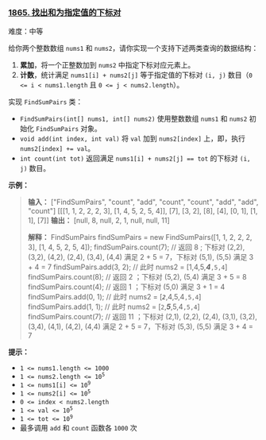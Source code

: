 ### [1865\. 找出和为指定值的下标对](https://leetcode.cn/problems/finding-pairs-with-a-certain-sum/)

难度：中等

给你两个整数数组 `nums1` 和 `nums2`，请你实现一个支持下述两类查询的数据结构：

1. **累加**，将一个正整数加到 `nums2` 中指定下标对应元素上。
2. **计数**，统计满足 `nums1[i] + nums2[j]` 等于指定值的下标对 `(i, j)` 数目（`0 <= i < nums1.length` 且 `0 <= j < nums2.length`）。

实现 `FindSumPairs` 类：

- `FindSumPairs(int[] nums1, int[] nums2)` 使用整数数组 `nums1` 和 `nums2` 初始化 `FindSumPairs` 对象。
- `void add(int index, int val)` 将 `val` 加到 `nums2[index]` 上，即，执行 `nums2[index] += val`。
- `int count(int tot)` 返回满足 `nums1[i] + nums2[j] == tot` 的下标对 `(i, j)` 数目。

**示例：**

> **输入：**
> ["FindSumPairs", "count", "add", "count", "count", "add", "add", "count"]
> \[[[1, 1, 2, 2, 2, 3], [1, 4, 5, 2, 5, 4]], [7], [3, 2], [8], [4], [0, 1], [1, 1], [7]]
> **输出：**
> [null, 8, null, 2, 1, null, null, 11]
>
> **解释：**
> FindSumPairs findSumPairs = new FindSumPairs([1, 1, 2, 2, 2, 3], [1, 4, 5, 2, 5, 4]);
> findSumPairs.count(7);  // 返回 8 ; 下标对 (2,2), (3,2), (4,2), (2,4), (3,4), (4,4) 满足 2 + 5 = 7，下标对 (5,1), (5,5) 满足 3 + 4 = 7
> findSumPairs.add(3, 2); // 此时 nums2 = [1,4,5,_**4**_`,5,4`]
> findSumPairs.count(8);  // 返回 2 ；下标对 (5,2), (5,4) 满足 3 + 5 = 8
> findSumPairs.count(4);  // 返回 1 ；下标对 (5,0) 满足 3 + 1 = 4
> findSumPairs.add(0, 1); // 此时 nums2 = [_**`2`**_,4,5,4`,5,4`]
> findSumPairs.add(1, 1); // 此时 nums2 = [`2`,_**5**_,5,4`,5,4`]
> findSumPairs.count(7);  // 返回 11 ；下标对 (2,1), (2,2), (2,4), (3,1), (3,2), (3,4), (4,1), (4,2), (4,4) 满足 2 + 5 = 7，下标对 (5,3), (5,5) 满足 3 + 4 = 7

**提示：**

- <code>1 <= nums1.length <= 1000</code>
- <code>1 <= nums2.length <= 10<sup>5</sup></code>
- <code>1 <= nums1[i] <= 10<sup>9</sup></code>
- <code>1 <= nums2[i] <= 10<sup>5</sup></code>
- <code>0 <= index < nums2.length</code>
- <code>1 <= val <= 10<sup>5</sup></code>
- <code>1 <= tot <= 10<sup>9</sup></code>
- 最多调用 `add` 和 `count` 函数各 `1000` 次
